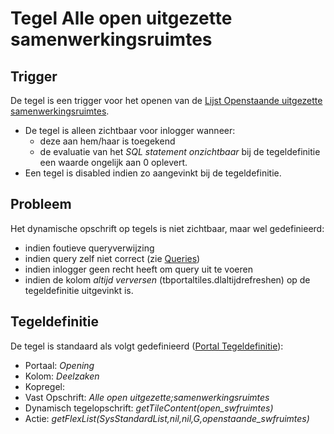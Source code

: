 # Tegel Alle open uitgezette samenwerkingsruimtes

## Trigger

De tegel is een trigger voor het openen van de [Lijst Openstaande uitgezette samenwerkingsruimtes](/probleemoplossing/portalen_en_moduleschermen/openingsportaal/tegel_alle_open_uitgezette_samenwerkingsruimtes/lijst_openstaande_uitgezette_samenwerkingsruimtes.md).

  - De tegel is alleen zichtbaar voor inlogger wanneer:
    - deze aan hem/haar is toegekend
    - de evaluatie van het *SQL statement onzichtbaar* bij de tegeldefinitie een waarde ongelijk aan 0 oplevert.
  - Een tegel is disabled indien zo aangevinkt bij de tegeldefinitie.

## Probleem

Het dynamische opschrift op tegels is niet zichtbaar, maar wel gedefinieerd:

  - indien foutieve queryverwijzing
  - indien query zelf niet correct (zie [Queries](/instellen_inrichten/queries.md))
  - indien inlogger geen recht heeft om query uit te voeren
  - indien de kolom *altijd verversen* (tbportaltiles.dlaltijdrefreshen) op de tegeldefinitie uitgevinkt is.

## Tegeldefinitie

De tegel is standaard als volgt gedefinieerd ([Portal Tegeldefinitie](/instellen_inrichten/portaldefinitie/portal_tegel.md)):

  - Portaal: *Opening*
  - Kolom: *Deelzaken*
  - Kopregel:
  - Vast Opschrift: *Alle open uitgezette;samenwerkingsruimtes*
  - Dynamisch tegelopschrift: *getTileContent(open_swfruimtes)*
  - Actie: *getFlexList(SysStandardList,nil,nil,G,openstaande_swfruimtes)*


